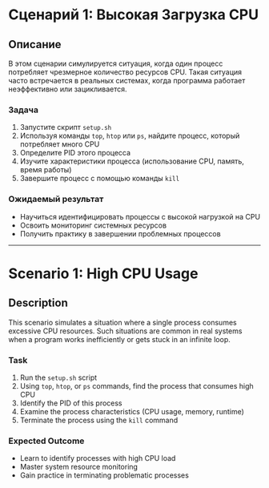# Сценарий 1: Высокая Загрузка CPU

## Описание
В этом сценарии симулируется ситуация, когда один процесс потребляет чрезмерное количество ресурсов CPU. Такая ситуация часто встречается в реальных системах, когда программа работает неэффективно или зацикливается.

### Задача
1. Запустите скрипт `setup.sh`
2. Используя команды `top`, `htop` или `ps`, найдите процесс, который потребляет много CPU
3. Определите PID этого процесса
4. Изучите характеристики процесса (использование CPU, память, время работы)
5. Завершите процесс с помощью команды `kill`

### Ожидаемый результат
- Научиться идентифицировать процессы с высокой нагрузкой на CPU
- Освоить мониторинг системных ресурсов
- Получить практику в завершении проблемных процессов

---

# Scenario 1: High CPU Usage

## Description
This scenario simulates a situation where a single process consumes excessive CPU resources. Such situations are common in real systems when a program works inefficiently or gets stuck in an infinite loop.

### Task
1. Run the `setup.sh` script
2. Using `top`, `htop`, or `ps` commands, find the process that consumes high CPU
3. Identify the PID of this process
4. Examine the process characteristics (CPU usage, memory, runtime)
5. Terminate the process using the `kill` command

### Expected Outcome
- Learn to identify processes with high CPU load
- Master system resource monitoring
- Gain practice in terminating problematic processes 